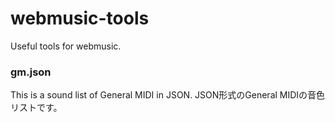 webmusic-tools
==============

Useful tools for webmusic.

### gm.json ###

This is a sound list of General MIDI in JSON.
JSON形式のGeneral MIDIの音色リストです。
